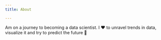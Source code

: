 ```yaml
---
title: About

---
```

Am on a journey to becoming a data scientist. I ❤️ to unravel trends in data, visualize it and try to  predict the future 🤩